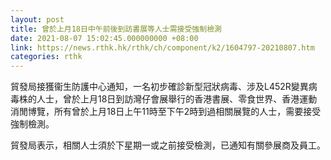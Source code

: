 ```yaml
---
layout: post
title: 曾於上月18日中午前後到訪書展等人士需接受強制檢測
date: 2021-08-07 15:02:45.000000000 +08:00
link: https://news.rthk.hk/rthk/ch/component/k2/1604797-20210807.htm
categories: rthk
---
```


貿發局接獲衞生防護中心通知，一名初步確診新型冠狀病毒、涉及L452R變異病毒株的人士，曾於上月18日到訪灣仔會展舉行的香港書展、零食世界、香港運動消閒博覽，所有曾於上月18日上午11時至下午2時到過相關展覽的人士，需要接受強制檢測。

貿發局表示，相關人士須於下星期一或之前接受檢測，已通知有關參展商及員工。
